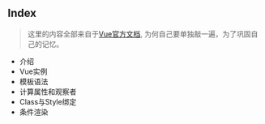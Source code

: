 ## Index

> 这里的内容全部来自于[Vue官方文档](https://cn.vuejs.org/v2/guide/index.html), 为何自己要单独敲一遍，为了巩固自己的记忆。

* 介绍
* Vue实例
* 模板语法
* 计算属性和观察者
* Class与Style绑定
* 条件渲染
